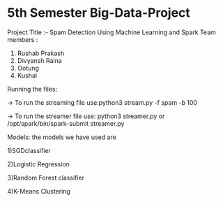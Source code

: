 # 5th Semester Big-Data-Project

Project Title :- Spam Detection Using Machine Learning and Spark
Team members :
  1) Rushab Prakash 
  2) Divyansh Raina 
  3) Ootung 
  4) Kushal


Running the files:

-> To run the streaming file use:python3 stream.py -f spam -b 100

-> To run the streamer file use: python3 streamer.py or /opt/spark/bin/spark-submit streamer.py

Models:
  the models we have used are 

1)SGDclassifier

2)Logistic Regression 

3)Random Forest classifier

4)K-Means Clustering
